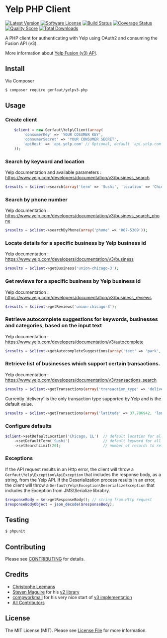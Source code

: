 # Yelp PHP Client

[![Latest Version](https://img.shields.io/github/release/gerfaut/yelpv3-php.svg?style=flat-square)](https://github.com/gerfaut/yelpv3-php/releases)
[![Software License](https://img.shields.io/badge/license-MIT-brightgreen.svg?style=flat-square)](LICENSE.md)
[![Build Status](https://img.shields.io/travis/gerfaut/yelpv3-php/master.svg?style=flat-square&1)](https://travis-ci.org/gerfaut/yelpv3-php)
[![Coverage Status](https://img.shields.io/scrutinizer/coverage/g/gerfaut/yelpv3-php.svg?style=flat-square)](https://scrutinizer-ci.com/g/gerfaut/yelpv3-php/code-structure)
[![Quality Score](https://img.shields.io/scrutinizer/g/gerfaut/yelpv3-php.svg?style=flat-square)](https://scrutinizer-ci.com/g/gerfaut/yelpv3-php)
[![Total Downloads](https://img.shields.io/packagist/dt/gerfaut/yelpv3-php.svg?style=flat-square)](https://packagist.org/packages/gerfaut/yelpv3-php)

A PHP client for authenticating with Yelp using OAuth2 and consuming the Fusion API (v3).

More information about [Yelp Fusion (v3) API](https://www.yelp.com/developers/documentation/v3/get_started).

## Install

Via Composer

``` bash
$ composer require gerfaut/yelpv3-php
```

## Usage

### Create client

```php
    $client = new Gerfaut\Yelp\Client(array(
        'consumerKey' => 'YOUR COSUMER KEY',
        'consumerSecret' => 'YOUR CONSUMER SECRET',
        'apiHost' => 'api.yelp.com' // Optional, default 'api.yelp.com'
    ));
```

### Search by keyword and location
Yelp documentation and available parameters : https://www.yelp.com/developers/documentation/v3/business_search

```php
$results = $client->search(array('term' => 'Sushi', 'location' => 'Chicago, IL'));
```

### Search by phone number

Yelp documentation : https://www.yelp.com/developers/documentation/v3/business_search_phone

```php
$results = $client->searchByPhone(array('phone' => '867-5309'));
```

### Locate details for a specific business by Yelp business id

Yelp documentation : https://www.yelp.com/developers/documentation/v3/business

```php
$results = $client->getBusiness('union-chicago-3');
```

### Get reviews for a specific business by Yelp business id

Yelp documentation : https://www.yelp.com/developers/documentation/v3/business_reviews

```php
$results = $client->getReviews('union-chicago-3');
```

### Retrieve autocomplete suggestions for keywords, businesses and categories, based on the input text

Yelp documentation : https://www.yelp.com/developers/documentation/v3/autocomplete

```php
$results = $client->getAutocompleteSuggestions(array('text' => 'park', 'latitude' => 37.786942, 'longitude' => -122.399643));
```
### Retrieve list of businesses which support certain transactions.

Yelp documentation : https://www.yelp.com/developers/documentation/v3/transactions_search

```php
$results = $client->getTransactions(array('transaction_type' => 'delivery', 'latitude' => 37.786942, 'longitude' => -122.399643));
```
Currently 'delivery' is the only transaction type supported by Yelp and is the default value.
```php
$results = $client->getTransactions(array('latitude' => 37.786942, 'longitude' => -122.399643));
```

### Configure defaults

```php
$client->setDefaultLocation('Chicago, IL')  // default location for all searches if location not provided
    ->setDefaultTerm('Sushi')               // default keyword for all searches if term not provided
    ->setSearchLimit(20);                   // number of records to return
```

### Exceptions

If the API request results in an Http error, the client will throw a `Gerfaut\Yelp\Exception\ApiException` that includes the response body, as a string, from the Yelp API.
If the Deserialization process results in an error, the client will throw a `Gerfaut\Yelp\Exception\DeserializeException` that includes the Exception from JMS\Serialize librabry.

```php
$responseBody = $e->getResponseBody(); // string from Http request
$responseBodyObject = json_decode($responseBody);
```

## Testing

``` bash
$ phpunit
```

## Contributing

Please see [CONTRIBUTING](CONTRIBUTING.md) for details.

## Credits

- [Christophe Leemans](https://github.com/Gerfaut)
- [Steven Maguire](https://github.com/stevenmaguire) for his [v2 library](https://github.com/stevenmaguire/yelp-php)
- [compworkmail](https://github.com/compworkmail) for his very nice start of [v3 implementation](https://github.com/compworkmail/yelp-v3-php-API-symfony)
- [All Contributors](https://github.com/gerfaut/yelpv3-php/contributors)

## License

The MIT License (MIT). Please see [License File](LICENSE.md) for more information.

